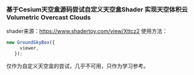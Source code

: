 ### 基于Cesium天空盒源码尝试自定义天空盒Shader 实现天空体积云 Volumetric Overcast Clouds 
   shader来源：https://www.shadertoy.com/view/Xttcz2
   使用方法：
   ```JavaScript
   new GroundSkyBox({
        viewer,
      });
   ``` 

   仅作为自定义天空盒的尝试，几乎不可用，只作为学习参考。